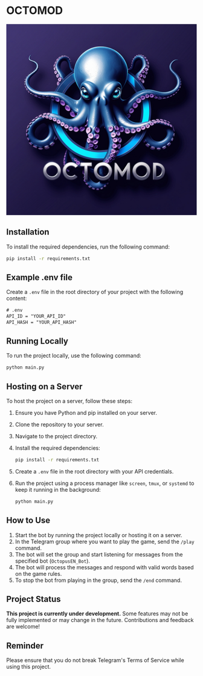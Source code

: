 # OCTOMOD
![OCTOMOD](assets\logo\OCTOMOD.jpg)
## Installation

To install the required dependencies, run the following command:

```bash
pip install -r requirements.txt
```

## Example .env file

Create a `.env` file in the root directory of your project with the following content:

```
# .env
API_ID = "YOUR_API_ID"
API_HASH = "YOUR_API_HASH"
```

## Running Locally

To run the project locally, use the following command:

```bash
python main.py
```

## Hosting on a Server

To host the project on a server, follow these steps:

1. Ensure you have Python and pip installed on your server.
2. Clone the repository to your server.
3. Navigate to the project directory.
4. Install the required dependencies:

    ```bash
    pip install -r requirements.txt
    ```

5. Create a `.env` file in the root directory with your API credentials.
6. Run the project using a process manager like `screen`, `tmux`, or `systemd` to keep it running in the background:

    ```bash
    python main.py
    ```

## How to Use

1. Start the bot by running the project locally or hosting it on a server.
2. In the Telegram group where you want to play the game, send the `/play` command.
3. The bot will set the group and start listening for messages from the specified bot (`OctopusEN_Bot`).
4. The bot will process the messages and respond with valid words based on the game rules.
5. To stop the bot from playing in the group, send the `/end` command.

## Project Status

**This project is currently under development.** Some features may not be fully implemented or may change in the future. Contributions and feedback are welcome!

## Reminder

Please ensure that you do not break Telegram's Terms of Service while using this project.

